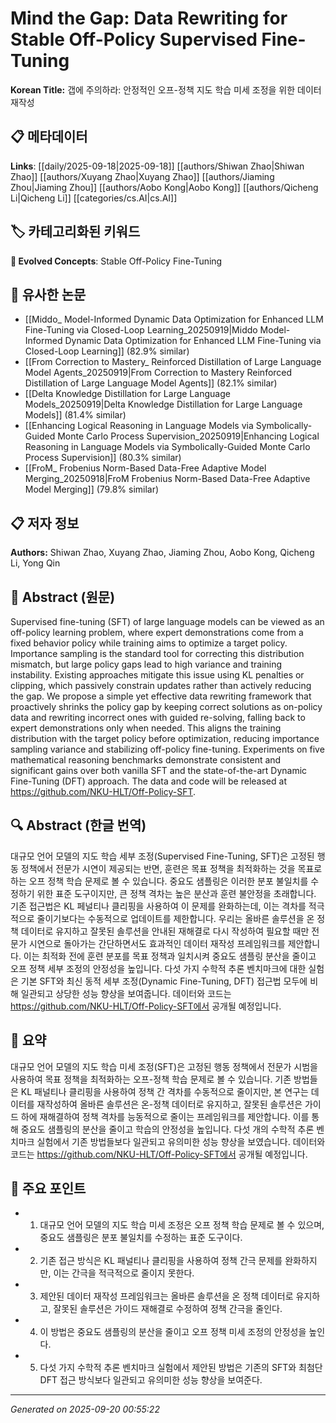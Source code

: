 # Mind the Gap: Data Rewriting for Stable Off-Policy Supervised Fine-Tuning

**Korean Title:** 갭에 주의하라: 안정적인 오프-정책 지도 학습 미세 조정을 위한 데이터 재작성

## 📋 메타데이터

**Links**: [[daily/2025-09-18|2025-09-18]] [[authors/Shiwan Zhao|Shiwan Zhao]] [[authors/Xuyang Zhao|Xuyang Zhao]] [[authors/Jiaming Zhou|Jiaming Zhou]] [[authors/Aobo Kong|Aobo Kong]] [[authors/Qicheng Li|Qicheng Li]] [[categories/cs.AI|cs.AI]]

## 🏷️ 카테고리화된 키워드
**🚀 Evolved Concepts**: Stable Off-Policy Fine-Tuning

## 🔗 유사한 논문
- [[Middo_ Model-Informed Dynamic Data Optimization for Enhanced LLM Fine-Tuning via Closed-Loop Learning_20250919|Middo Model-Informed Dynamic Data Optimization for Enhanced LLM Fine-Tuning via Closed-Loop Learning]] (82.9% similar)
- [[From Correction to Mastery_ Reinforced Distillation of Large Language Model Agents_20250919|From Correction to Mastery Reinforced Distillation of Large Language Model Agents]] (82.1% similar)
- [[Delta Knowledge Distillation for Large Language Models_20250919|Delta Knowledge Distillation for Large Language Models]] (81.4% similar)
- [[Enhancing Logical Reasoning in Language Models via Symbolically-Guided Monte Carlo Process Supervision_20250919|Enhancing Logical Reasoning in Language Models via Symbolically-Guided Monte Carlo Process Supervision]] (80.3% similar)
- [[FroM_ Frobenius Norm-Based Data-Free Adaptive Model Merging_20250918|FroM Frobenius Norm-Based Data-Free Adaptive Model Merging]] (79.8% similar)

## 📋 저자 정보

**Authors:** Shiwan Zhao, Xuyang Zhao, Jiaming Zhou, Aobo Kong, Qicheng Li, Yong Qin

## 📄 Abstract (원문)

Supervised fine-tuning (SFT) of large language models can be viewed as an
off-policy learning problem, where expert demonstrations come from a fixed
behavior policy while training aims to optimize a target policy. Importance
sampling is the standard tool for correcting this distribution mismatch, but
large policy gaps lead to high variance and training instability. Existing
approaches mitigate this issue using KL penalties or clipping, which passively
constrain updates rather than actively reducing the gap. We propose a simple
yet effective data rewriting framework that proactively shrinks the policy gap
by keeping correct solutions as on-policy data and rewriting incorrect ones
with guided re-solving, falling back to expert demonstrations only when needed.
This aligns the training distribution with the target policy before
optimization, reducing importance sampling variance and stabilizing off-policy
fine-tuning. Experiments on five mathematical reasoning benchmarks demonstrate
consistent and significant gains over both vanilla SFT and the state-of-the-art
Dynamic Fine-Tuning (DFT) approach. The data and code will be released at
https://github.com/NKU-HLT/Off-Policy-SFT.

## 🔍 Abstract (한글 번역)

대규모 언어 모델의 지도 학습 세부 조정(Supervised Fine-Tuning, SFT)은 고정된 행동 정책에서 전문가 시연이 제공되는 반면, 훈련은 목표 정책을 최적화하는 것을 목표로 하는 오프 정책 학습 문제로 볼 수 있습니다. 중요도 샘플링은 이러한 분포 불일치를 수정하기 위한 표준 도구이지만, 큰 정책 격차는 높은 분산과 훈련 불안정을 초래합니다. 기존 접근법은 KL 페널티나 클리핑을 사용하여 이 문제를 완화하는데, 이는 격차를 적극적으로 줄이기보다는 수동적으로 업데이트를 제한합니다. 우리는 올바른 솔루션을 온 정책 데이터로 유지하고 잘못된 솔루션을 안내된 재해결로 다시 작성하여 필요할 때만 전문가 시연으로 돌아가는 간단하면서도 효과적인 데이터 재작성 프레임워크를 제안합니다. 이는 최적화 전에 훈련 분포를 목표 정책과 일치시켜 중요도 샘플링 분산을 줄이고 오프 정책 세부 조정의 안정성을 높입니다. 다섯 가지 수학적 추론 벤치마크에 대한 실험은 기본 SFT와 최신 동적 세부 조정(Dynamic Fine-Tuning, DFT) 접근법 모두에 비해 일관되고 상당한 성능 향상을 보여줍니다. 데이터와 코드는 https://github.com/NKU-HLT/Off-Policy-SFT에서 공개될 예정입니다.

## 📝 요약

대규모 언어 모델의 지도 학습 미세 조정(SFT)은 고정된 행동 정책에서 전문가 시범을 사용하여 목표 정책을 최적화하는 오프-정책 학습 문제로 볼 수 있습니다. 기존 방법들은 KL 패널티나 클리핑을 사용하여 정책 간 격차를 수동적으로 줄이지만, 본 연구는 데이터를 재작성하여 올바른 솔루션은 온-정책 데이터로 유지하고, 잘못된 솔루션은 가이드 하에 재해결하여 정책 격차를 능동적으로 줄이는 프레임워크를 제안합니다. 이를 통해 중요도 샘플링의 분산을 줄이고 학습의 안정성을 높입니다. 다섯 개의 수학적 추론 벤치마크 실험에서 기존 방법들보다 일관되고 유의미한 성능 향상을 보였습니다. 데이터와 코드는 https://github.com/NKU-HLT/Off-Policy-SFT에서 공개될 예정입니다.

## 🎯 주요 포인트

- 1. 대규모 언어 모델의 지도 학습 미세 조정은 오프 정책 학습 문제로 볼 수 있으며, 중요도 샘플링은 분포 불일치를 수정하는 표준 도구이다.

- 2. 기존 접근 방식은 KL 패널티나 클리핑을 사용하여 정책 간극 문제를 완화하지만, 이는 간극을 적극적으로 줄이지 못한다.

- 3. 제안된 데이터 재작성 프레임워크는 올바른 솔루션을 온 정책 데이터로 유지하고, 잘못된 솔루션은 가이드 재해결로 수정하여 정책 간극을 줄인다.

- 4. 이 방법은 중요도 샘플링의 분산을 줄이고 오프 정책 미세 조정의 안정성을 높인다.

- 5. 다섯 가지 수학적 추론 벤치마크 실험에서 제안된 방법은 기존의 SFT와 최첨단 DFT 접근 방식보다 일관되고 유의미한 성능 향상을 보여준다.

---

*Generated on 2025-09-20 00:55:22*